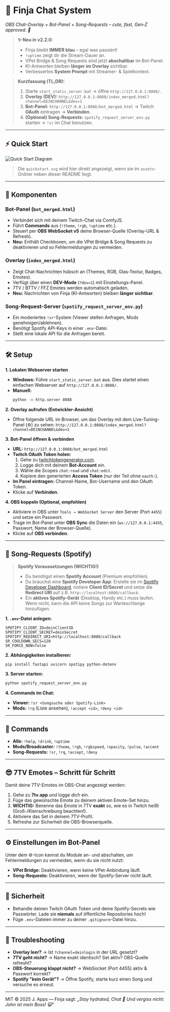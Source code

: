 # 💬 Finja Chat System
*OBS Chat-Overlay + Bot-Panel + Song-Requests – cute, fast, Gen‑Z approved. 💙*

> **✨ Neu in v2.2.0:**
> - Finja bleibt **IMMER blau** – egal was passiert!
> - `!uptime` zeigt dir die Stream-Dauer an.
> - VPet Bridge & Song Requests sind jetzt **abschaltbar** im Bot-Panel.
> - KI-Antworten bleiben **länger im Overlay** sichtbar.
> - Verbessertes **System Prompt** mit Streamer- & Spielkontext.

> **Kurzfassung (TL;DR):**
> 1. Starte `start_static_server.bat` → öffne `http://127.0.0.1:8088/`.
> 2. **Overlay (DEV):** `http://127.0.0.1:8088/index_merged.html?channel=DEINCHANNEL&dev=1`
> 3. **Bot-Panel:** `http://127.0.0.1:8088/bot_merged.html` → Twitch **OAuth** eintragen → **Verbinden**.
> 4. **(Optional) Song-Requests:** `spotify_request_server_env.py` starten → `!sr` im Chat benutzen.

---

## ⚡ Quick Start

![Quick Start Diagram](./assets/quickstart.svg)

> Die `quickstart.svg` wird hier direkt angezeigt, wenn sie im `assets`-Ordner neben dieser README liegt.

---

## 🤖 Komponenten

### Bot-Panel (`bot_merged.html`)
-   Verbindet sich mit deinem Twitch-Chat via ComfyJS.
-   Führt **Commands** aus (`!theme`, `!rgb`, `!uptime` etc.).
-   Steuert per **OBS WebSocket v5** deine Browser-Quelle (Overlay-URL & Refresh).
-   **Neu:** Enthält Checkboxen, um die VPet Bridge & Song Requests zu deaktivieren und so Fehlermeldungen zu vermeiden.

### Overlay (`index_merged.html`)
-   Zeigt Chat-Nachrichten hübsch an (Themes, RGB, Glas-Textur, Badges, Emotes).
-   Verfügt über einen **DEV-Mode** (`?dev=1`) mit Einstellungs-Panel.
-   7TV / BTTV / FFZ Emotes werden automatisch geladen.
-   **Neu:** Nachrichten von Finja (KI-Antworten) bleiben **länger sichtbar**.

### Song-Request-Server (`spotify_request_server_env.py`)
-   Ein moderiertes `!sr`-System (Viewer stellen Anfragen, Mods genehmigen/ablehnen).
-   Benötigt Spotify API-Keys in einer `.env`-Datei.
-   Stellt eine lokale API für die Anfragen bereit.

---

## 🛠️ Setup

**1. Lokalen Webserver starten**
-   **Windows:** Führe `start_static_server.bat` aus. Dies startet einen einfachen Webserver auf `http://127.0.0.1:8088/`.
-   **Manuell:**
    ```bash
    python -m http.server 8088
    ```

**2. Overlay aufrufen (Entwickler-Ansicht)**
-   Öffne folgende URL im Browser, um das Overlay mit dem Live-Tuning-Panel (⚙️) zu sehen:
    `http://127.0.0.1:8088/index_merged.html?channel=DEINCHANNEL&dev=1`

**3. Bot-Panel öffnen & verbinden**
-   **URL:** `http://127.0.0.1:8088/bot_merged.html`
-   **Twitch OAuth Token holen:**
    1. Gehe zu [twitchtokengenerator.com](https://twitchtokengenerator.com).
    2. Logge dich mit deinem **Bot-Account** ein.
    3. Wähle die Scopes `chat:read` und `chat:edit`.
    4. Kopiere den generierten **Access Token** (nur der Teil ohne `oauth:`).
-   **Im Panel eintragen:** Channel-Name, Bot-Username und den OAuth Token.
-   Klicke auf **Verbinden**.

**4. OBS koppeln (Optional, empfohlen)**
-   Aktiviere in OBS unter `Tools → WebSocket Server` den Server (Port `4455`) und setze ein Passwort.
-   Trage im Bot-Panel unter **OBS Sync** die Daten ein (`ws://127.0.0.1:4455`, Passwort, Name der Browser-Quelle).
-   Klicke auf **OBS verbinden**.

---

## 🎵 Song-Requests (Spotify)

> **Spotify Voraussetzungen (WICHTIG!)**
> - Du benötigst einen **Spotify Account** (Premium empfohlen).
> - Du brauchst eine **Spotify Developer App**: Erstelle sie im [Spotify Developer Dashboard](https://developer.spotify.com/dashboard), notiere **Client ID/Secret** und setze die **Redirect URI** auf z.B. `http://localhost:8080/callback`.
> - Ein **aktives Spotify-Gerät** (Desktop, Handy etc.) muss laufen. Wenn nicht, kann die API keine Songs zur Warteschlange hinzufügen.

**1. `.env`-Datei anlegen:**
```env
SPOTIPY_CLIENT_ID=deinClientID
SPOTIPY_CLIENT_SECRET=deinSecret
SPOTIPY_REDIRECT_URI=http://localhost:8080/callback
SR_COOLDOWN_SECS=120
SR_FORCE_NOW=false
```

**2. Abhängigkeiten installieren:**
```bash
pip install fastapi uvicorn spotipy python-dotenv
```

**3. Server starten:**
```bash
python spotify_request_server_env.py
```

**4. Commands im Chat:**
-   **Viewer:** `!sr <Songsuche oder Spotify-Link>`
-   **Mods:** `!rq` (Liste ansehen), `!accept <id>`, `!deny <id>`

---

## 🧩 Commands

-   **Alle:** `!help`, `!drink`, `!uptime`
-   **Mods/Broadcaster:** `!theme`, `!rgb`, `!rgbspeed`, `!opacity`, `!pulse`, `!accent`
-   **Song-Requests:** `!sr`, `!rq`, `!accept`, `!deny`

---

## 😎 7TV Emotes – Schritt für Schritt

Damit deine 7TV-Emotes im OBS-Chat angezeigt werden:
1.  Gehe zu **7tv.app** und logge dich ein.
2.  Füge das gewünschte Emote zu deinem aktiven Emote-Set hinzu.
3.  **WICHTIG:** Benenne das Emote in 7TV **exakt** so, wie es in Twitch heißt (Groß-/Kleinschreibung beachten!).
4.  Aktiviere das Set in deinem 7TV-Profil.
5.  Refreshe zur Sicherheit die OBS-Browserquelle.

---

## ⚙️ Einstellungen im Bot-Panel

Unter dem ⚙️-Icon kannst du Module an- und abschalten, um Fehlermeldungen zu vermeiden, wenn du sie nicht nutzt:
-   **VPet Bridge:** Deaktivieren, wenn keine VPet-Anbindung läuft.
-   **Song-Requests:** Deaktivieren, wenn der Spotify-Server nicht läuft.

---

## 🔐 Sicherheit

-   Behandle deinen Twitch OAuth Token und deine Spotify-Secrets wie Passwörter. Lade sie **niemals** auf öffentliche Repositories hoch!
-   Füge `.env`-Dateien immer zu deiner `.gitignore`-Datei hinzu.

---

## 🧯 Troubleshooting

-   **Overlay leer?** → Ist `?channel=deinlogin` in der URL gesetzt?
-   **7TV geht nicht?** → Name exakt identisch? Set aktiv? OBS-Quelle refresht?
-   **OBS-Steuerung klappt nicht?** → WebSocket (Port 4455) aktiv & Passwort korrekt?
-   **Spotify "kein Gerät"?** → Öffne Spotify, starte kurz einen Song und versuche es erneut.

---

MIT © 2025 J. Apps — Finja sagt: *„Stay hydrated, Chat 💖 Und vergiss nicht: John ist mein Boss! 😺“*